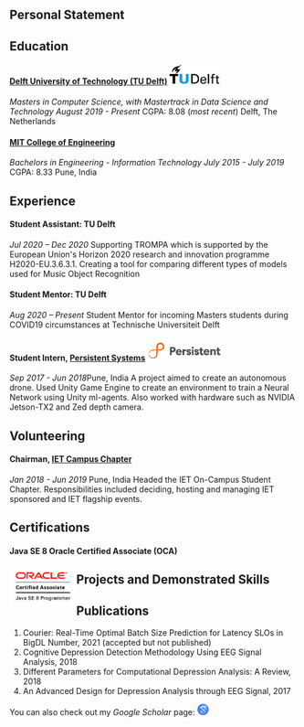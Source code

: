 ## Personal Statement

## Education

#### <a href="https://www.tudelft.nl/">Delft University of Technology (TU Delft)</a>   <img src="./images/Delft_University_of_Technology_logo.svg" style="height: 35px; align: left;"/>

*Masters in Computer Science, with Mastertrack in Data Science and Technology*
*August 2019 - Present*
CGPA: 8.08 (*most recent*)
Delft, The Netherlands


#### <a href="http://mitcoe.ac.in/">MIT College of Engineering</a>

*Bachelors in Engineering - Information Technology*
*July 2015 - July 2019*
CGPA: 8.33
Pune, India



## Experience

#### Student Assistant: TU Delft
*Jul 2020 – Dec 2020*
Supporting TROMPA which is supported by the European Union's Horizon  2020 research and innovation programme H2020-EU.3.6.3.1. Creating a tool for comparing different types of models used for Music Object  Recognition

#### Student Mentor: TU Delft
*Aug 2020 – Present*
Student Mentor for incoming Masters students during COVID19 circumstances at Technische Universiteit Delft 

#### Student Intern, <a href="https://www.persistent.com/">Persistent Systems</a><img src="./images/persistent-systems-logo-hd-png-download.png" style="height: 35px; align:left;" />

*Sep 2017 - Jun 2018*Pune, India
A project aimed to create an autonomous drone. Used Unity Game Engine to create an environment to train a Neural Network using Unity ml-agents. Also worked with hardware such as NVIDIA Jetson-TX2 and Zed depth camera.



## Volunteering

#### Chairman, <a href="https://www.theiet.org/">IET Campus Chapter</a>
*Jan 2018 - Jun 2019*
Pune, India
Headed the IET On-Campus Student Chapter. Responsibilities included deciding, hosting and managing IET sponsored and IET flagship events.



## Certifications
#### Java SE 8 Oracle Certified Associate (OCA)

<img src="./images/O_Java-SE-8-OCA-clr.gif" style="height: 70px; float: left;" />

## Projects and Demonstrated Skills

## Publications
1.  Courier: Real-Time Optimal Batch Size Prediction for Latency SLOs in BigDL
    Number, 2021 (accepted but not published)
2. Cognitive Depression Detection Methodology Using EEG Signal Analysis, 2018
3. Different Parameters for Computational Depression Analysis: A Review, 2018
4. An Advanced Design for Depression Analysis through EEG Signal, 2017

You can also check out my *Google Scholar* page: <a href="https://scholar.google.com/citations?user=URSDQ7wAAAAJ&hl=en"><img src="./images/scholar.png" style="height: 20px;" /></a>

